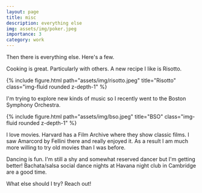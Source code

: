 ```yaml
---
layout: page
title: misc
description: everything else
img: assets/img/poker.jpeg
importance: 3
category: work
---
```


Then there is everything else. Here's a few.

Cooking is great. Particularly with others. A new recipe I like is Risotto. 

{% include figure.html path="assets/img/risotto.jpeg" title="Risotto" class="img-fluid rounded z-depth-1" %}

I'm trying to explore new kinds of music so I recently went to the Boston Symphony Orchestra.

{% include figure.html path="assets/img/bso.jpeg" title="BSO" class="img-fluid rounded z-depth-1" %}

I love movies. Harvard has a Film Archive where they show classic films. I saw Amarcord by Fellini there and really enjoyed it.
As a result I am much more willing to try old movies than I was before.

Dancing is fun. I'm still a shy and somewhat reserved dancer but I'm getting better! 
Bachata/salsa social dance nights at Havana night club in Cambridge are a good time.

What else should I try? Reach out!